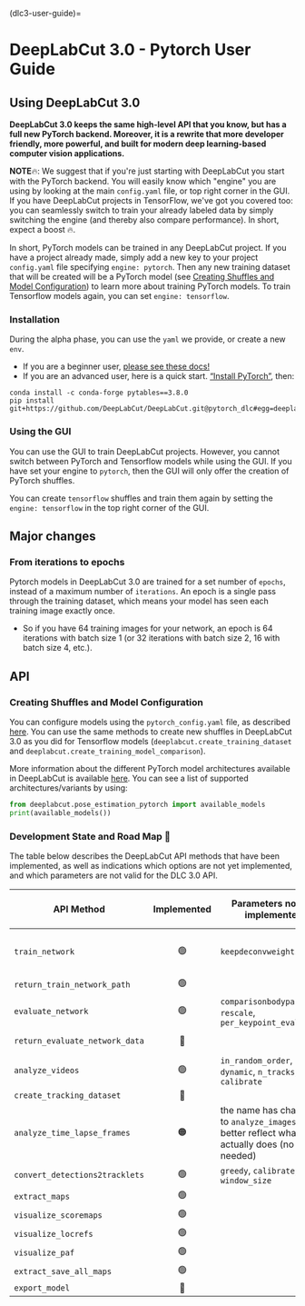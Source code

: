 (dlc3-user-guide)=
# DeepLabCut 3.0 - Pytorch User Guide

## Using DeepLabCut 3.0

**DeepLabCut 3.0 keeps the same high-level API that you know, but has a full new PyTorch backend. 
Moreover, it is a rewrite that more developer friendly, more powerful, and built for modern deep
learning-based computer vision applications.**

**NOTE**🔥: We suggest that if you're just starting with DeepLabCut you start with the PyTorch backend. 
You will easily know which "engine" you are using by looking at the main `config.yaml` file, or top right corner in the GUI. 
If you have DeepLabCut projects in TensorFlow, we've got you covered too: you can seamlessly switch to train your already labeled data
by simply switching the engine (and thereby also compare performance). In short, expect a boost 🔥.

In short, PyTorch models can be trained in any DeepLabCut project. If you have a project already made,  simply add a new key to your 
project `config.yaml` file specifying `engine: pytorch`. Then any new training dataset
that will be created will be a PyTorch model (see 
[Creating Shuffles and Model Configuration](#Creating-Shuffles-and-Model-Configuration))
to learn more about training PyTorch models. To train Tensorflow models again, you can
set `engine: tensorflow`.

### Installation

During the alpha phase, you can use the `yaml` we provide, or create a new `env`. 
- If you are a beginner user, [please see these docs!](https://deeplabcut.github.io/DeepLabCut/docs/beginner-guides/beginners-guide.html)
- If you are an advanced user, here is a quick start. [“Install PyTorch”](https://pytorch.org/get-started/locally/), then:
```
conda install -c conda-forge pytables==3.8.0
pip install git+https://github.com/DeepLabCut/DeepLabCut.git@pytorch_dlc#egg=deeplabcut[gui,modelzoo,wandb]
```

### Using the GUI

You can use the GUI to train DeepLabCut projects. However, you cannot switch between 
PyTorch and Tensorflow models while using the GUI. If you have set your engine to
`pytorch`, then the GUI will only offer the creation of PyTorch shuffles.

You can create `tensorflow` shuffles and train them again by setting the 
`engine: tensorflow` in the top right corner of the GUI.

## Major changes

### From iterations to epochs

Pytorch models in DeepLabCut 3.0 are trained for a set number of `epochs`, instead of a 
maximum number of `iterations`. An epoch is a single pass through the training dataset, 
which means your model has seen each training image exactly once.

- So if you have 64 training images for your network, an epoch is 64 iterations with batch
size 1 (or 32 iterations with batch size 2, 16 with batch size 4, etc.).

## API

### Creating Shuffles and Model Configuration

You can configure models using the `pytorch_config.yaml` file, as described
[here](dlc3-pytorch-config). You can use the same methods to create new shuffles in 
DeepLabCut 3.0 as you did for Tensorflow models (`deeplabcut.create_training_dataset`
and `deeplabcut.create_training_model_comparison`).

More information about the different PyTorch model architectures available in DeepLabCut
is available [here](dlc3-pytorch-config). You can see a list of supported 
architectures/variants by using:

```python
from deeplabcut.pose_estimation_pytorch import available_models
print(available_models())
```

### Development State and Road Map 🚧

The table below describes the DeepLabCut API methods that have been implemented,
as well as indications which options are not yet implemented, and which parameters
are not valid for the DLC 3.0 API.


| API Method                     | Implemented | Parameters not yet implemented                                                                      | Parameters invalid for pytorch                      |
|--------------------------------|:-----------:|-----------------------------------------------------------------------------------------------------|-----------------------------------------------------|
| `train_network`                |     🟢      | `keepdeconvweights`                                                                                 | `maxiters`, `saveiters`, `allow_growth`, `autotune` |
| `return_train_network_path`    |     🟢      |                                                                                                     |                                                     |
| `evaluate_network`             |     🟢      | `comparisonbodyparts`, `rescale`, `per_keypoint_evaluation`                                         |                                                     |
| `return_evaluate_network_data` |     🔴      |                                                                                                     | `TFGPUinference`, `allow_growth`                    |
| `analyze_videos`               |     🟢      | `in_random_order`, `dynamic`, `n_tracks`, `calibrate`                                               |                                                     |
| `create_tracking_dataset`      |     🔴      |                                                                                                     |                                                     |
| `analyze_time_lapse_frames`    |     🟠      | the name has changed to  `analyze_images` to better reflect what it actually does (no video needed) |                                                     |
| `convert_detections2tracklets` |     🟢      | `greedy`, `calibrate`, `window_size`                                                                |                                                     |
| `extract_maps`                 |     🟢      |                                                                                                     |                                                     |
| `visualize_scoremaps`          |     🟢      |                                                                                                     |                                                     |
| `visualize_locrefs`            |     🟢      |                                                                                                     |                                                     |
| `visualize_paf`                |     🟢      |                                                                                                     |                                                     |
| `extract_save_all_maps`        |     🟢      |                                                                                                     |                                                     |
| `export_model`                 |     🔴      |                                                                                                     |                                                     |